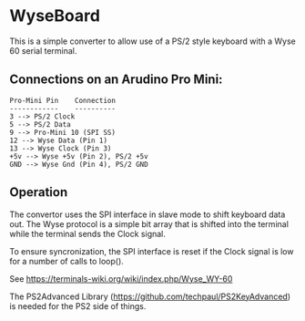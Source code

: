 # WyseBoard

This is a simple converter to allow use of a PS/2 style keyboard with a Wyse 60 serial terminal.

## Connections on an Arudino Pro Mini:

    Pro-Mini Pin	Connection
    ------------    ----------
    3 --> PS/2 Clock
    5 --> PS/2 Data
    9 --> Pro-Mini 10 (SPI SS)
    12 --> Wyse Data (Pin 1)
    13 --> Wyse Clock (Pin 3)
    +5v --> Wyse +5v (Pin 2), PS/2 +5v
    GND --> Wyse Gnd (Pin 4), PS/2 GND


## Operation

The convertor uses the SPI interface in slave mode to shift keyboard
data out.  The Wyse protocol is a simple bit array that is shifted into
the terminal while the terminal sends the Clock signal.

To ensure syncronization, the SPI interface is reset if the Clock signal is low for a number of calls to loop().

See https://terminals-wiki.org/wiki/index.php/Wyse_WY-60

The PS2Advanced Library (https://github.com/techpaul/PS2KeyAdvanced) is needed for the PS2 side of things.




